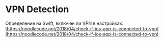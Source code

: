 # VPN Detection

Определение на Swift, включен ли VPN в настройках: [https://noodlecode.net/2018/04/check-if-ios-app-is-connected-to-vpn](https://noodlecode.net/2018/04/check-if-ios-app-is-connected-to-vpn)
